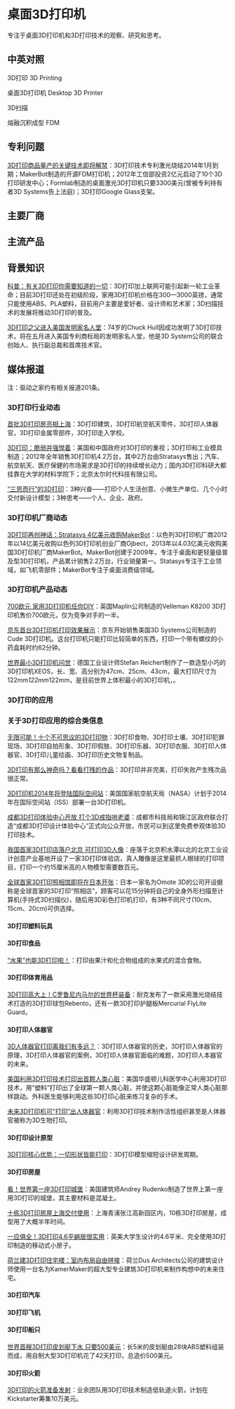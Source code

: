 # 桌面3D打印机

专注于桌面3D打印机和3D打印技术的观察、研究和思考。


## 中英对照

3D打印  3D Printing

桌面3D打印机  Desktop 3D Printer

3D扫描

熔融沉积成型  FDM


## 专利问题

[3D打印商品量产的关键技术即将解禁](http://news.mydrivers.com/1/270/270249.htm "2013-07-24，煎蛋")：3D打印技术专利激光烧结2014年1月到期；MakerBot制造的开源FDM打印机；2012年工信部投资2亿元启动了10个3D打印研发中心；Formlab制造的桌面激光3D打印机只要3300美元(曾被专利持有者3D Systems告上法庭)；3D打印Google Glass支架。


## 主要厂商


## 主流产品


## 背景知识

[科普：有关3D打印你需要知道的一切](http://news.mydrivers.com/1/283/283127.htm "2013-11-18，搜狐数码")：3D打印加上联网可能引起新一轮工业革命；目前3D打印还处在初级阶段，家用3D打印机价格在300—3000英镑，通常只能使用ABS、PLA塑料，目前用户主要是爱好者、设计师和艺术家；3D扫描技术的发展将推动3D打印的普及。

[3D打印之父进入美国发明家名人堂](http://news.mydrivers.com/1/295/295279.htm "2014-03-06，驱动之家")：74岁的Chuck Hull因成功发明了3D打印技术，将在五月进入美国专利商标局的发明家名人堂，他是3D System公司的联合创始人、执行副总裁和首席技术官。


## 媒体报道

注：驱动之家约有相关报道201条。

### 3D打印行业动态

[首批3D打印房亮相上海](http://news.mydrivers.com/1/300/300462.htm "2014-04-13，驱动之家")：3D打印建筑，3D打印航空航天零件，3D打印人体器官，3D打印金属零部件，3D打印走入学校。

[3D打印：脆弱并强悍着](http://news.mydrivers.com/1/257/257906.htm "2013-03-12，驱动之家")：美国和中国政府对3D打印的重视；3D打印和工业模具制造；2012年全年销售3D打印机4.2万台，其中2万台由Stratasys售出；汽车、航空航天、医疗保健的市场需求是3D打印的持续增长动力；国内3D打印科研大都挂靠在大学的材料学院下；北京太尔时代科技有限公司。

[“三思而行”的3D打印](http://news.mydrivers.com/1/239/239829.htm "2012-09-03，驱动之家")：3种兴奋——打印个人生活创意、小微生产单位、几个小时交付新设计模型；3种思考——个人、企业、政府。

### 3D打印机厂商动态

[3D打印再创神话：Stratasys 4亿美元收购MakerBot](http://news.mydrivers.com/1/266/266835.htm "2013-06-20，驱动之家")：以色列3D打印机厂商2012年以14亿美元收购以色列3D打印机创业厂商Ojbect，2013年以4.03亿美元收购美国3D打印机厂商MakerBot。MakerBot创建于2009年，专注于桌面和更轻量级普及型3D打印机，产品累计销售2.2万台，行业销量第一。Statasys专注于工业领域，如飞机零部件；MakerBot专注于桌面消费级领域。

### 3D打印机产品动态

[700欧元 家用3D打印机任你DIY](http://news.mydrivers.com/1/267/267892.htm "2013-07-02，驱动之家")：英国Maplin公司制造的Velleman K8200 3D打印机售价700欧元，仅为竞争对手的一半。

[京东首台3D打印机打印效果展示](http://news.mydrivers.com/1/264/264619.htm "2013-05-27，驱动之家")：京东开始销售美国3D Systems公司制造的Cude 3D打印机。这台打印机只能打印比较简单的东西，打印一个带有螺纹的小药盒耗时约62分钟。

[世界最小3D打印机问世](http://news.mydrivers.com/1/248/248752.htm "2012-12-05，驱动之家")：德国工业设计师Stefan Reichert制作了一款造型小巧的3D打印机XEOS，长、宽、高分别为47cm、25cm、43cm，最大打印尺寸为122mm*122mm*122mm，是目前世界上体积最小的3D打印机，。

### 3D打印的应用

### 关于3D打印应用的综合类信息

[无限可能！十个不可思议的3D打印物](http://news.mydrivers.com/1/305/305796.htm "2014-05-24，搜狐IT")：3D打印食物、3D打印土壤、3D打印犯罪现场、3D打印自拍形象、3D打印假肢、3D打印乐器、3D打印衣服、3D打印人体器官、3D打印儿童绘画、3D打印历史文物复制品。

[3D打印有那么神奇吗？看看打残的作品](http://news.mydrivers.com/1/272/272722.htm "2013-08-15，驱动之家")：3D打印并非完美，打印失败产生残次品很正常。

[3D打印机2014年将登陆国际空间站](http://news.mydrivers.com/1/270/270880.htm "2013-07-30，驱动之家")：美国国家航空航天局（NASA）计划于2014年在国际空间站（ISS）部署一台3D打印机。

[成都3D打印体验中心开放 打个3D戒指哄老婆](http://news.mydrivers.com/1/269/269671.htm "2013-07-18，腾讯科技")：成都市科技局和锦江区政府联合打造“成都3D打印设计体验中心”正式向公众开放，市民可以到这里免费参观体验3D打印技术。

[我国首家3D打印店落户北京 可打印3D人像](http://news.mydrivers.com/1/252/252608.htm "2013-01-16，驱动之家")：座落于北京积水潭以北的北京工业设计创意产业基地开设了一家3D打印体验店，真人雕像是这里最抓人眼球的打印项目，打印一个约15厘米高的人物模型需要数百元。

[全球首家3D打印照相馆即将在日本开张](http://news.mydrivers.com/1/246/246763.htm "2012-11-14，驱动之家")：日本一家名为Omote 3D的公司开设据称是全球首家的3D打印“照相店”，顾客可以花15分钟将自己的全身外形扫描至计算机(手持式3D扫描仪)，随后用3D彩色打印机打印，有3种不同尺寸(10cm、15cm、20cm)可供选择。

#### 3D打印塑料玩具

#### 3D打印食品

[“水果”也能3D打印啦！](http://news.mydrivers.com/1/306/306014.htm "2014-05-26，驱动之家")：打印由果汁和化合物组成的水果式的混合食物。

#### 3D打印体育用品

[3D打印高大上！C罗鲁尼内马尔的世界杯装备](http://news.mydrivers.com/1/308/308205.htm "2014-06-12，驱动之家")：耐克发布了一款采用激光烧结技术打造的3D打印球包Rebento，还有一款3D打印护腿板Mercurial FlyLite Guard。

#### 3D打印人体器官

[3D人体器官打印离我们有多远？](http://news.mydrivers.com/1/309/309399.htm "2014-06-22，腾讯数码")：3D打印人体器官的历史，3D打印人体器官的原理，3D打印人体器官的案例，3D打印人体器官面临的难题，3D打印人本器官的未来。

[美国利用3D打印技术打印出首颗人类心脏](http://news.mydrivers.com/1/266/266888.htm "2013-06-21，驱动之家")：美国华盛顿儿科医学中心利用3D打印技术，用“塑料”打印出了全球第一颗人类心脏，并使这颗心脏能像正常人类心脏那样跳动。外科医生能够利用这些3D打印心脏来练习复杂的手术。

[未来3D打印机可“打印”出人体器官](http://news.mydrivers.com/1/193/193427.htm "2011-05-13，驱动之家")：利用3D打印技术制作活性组织甚至是人体器官被称为3D生物打印。

#### 3D打印设计原型

[3D打印核心优势：一切形状皆能打印](http://news.mydrivers.com/1/266/266095.htm "2013-06-09，驱动之家")：3D打印模型缩短设计研发周期。

#### 3D打印房屋

[看！世界第一座3D打印城堡](http://news.mydrivers.com/1/318/318567.htm "2014-08-27，驱动之家")：美国建筑师Andrey Rudenko制造了世界上第一座用3D打印的城堡，其主要材料是混凝土。

[十栋3D打印房屋上海交付使用](http://news.mydrivers.com/1/318/318048.htm "2014-08-23，中国广播网")：上海青浦张江高新园区内，10栋3D打印房屋，成型用了大概半年时间。

[一应俱全！3D打印4.6平蜗居很实用](http://news.mydrivers.com/1/301/301848.htm "2014-04-23，驱动之家")：英美大学生设计的4.6平米、完全使用3D打印制造的移动式小房子。

[荷兰建3D打印住宅楼：室内布局自由拼接](http://news.mydrivers.com/1/298/298845.htm "2014-03-31，驱动之家")：荷兰Dus Architects公司的建筑设计师使用一台名为KamerMaker的超大型专业建筑3D打印机来制作构想中的未来住宅。

#### 3D打印汽车

#### 3D打印飞机

#### 3D打印船只

[世界首艘3D打印皮划艇下水 只要500美元](http://news.mydrivers.com/1/297/297987.htm "2014-03-25，驱动之家")：长5米的皮划艇由28块ABS塑料组装而成，用自制大型3D打印机花了42天打印，总造价500美元。

#### 3D打印火箭

[3D打印的火箭准备发射](http://news.mydrivers.com/1/324/324294.htm "2014-10-17，驱动之家")：业余团队用3D打印技术制造低轨道火箭，计划在Kickstarter筹集10万美元。